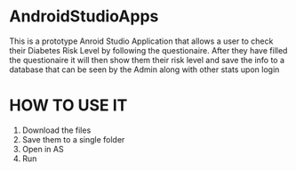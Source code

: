 # AndroidStudioApps
This is a prototype Anroid Studio Application that allows a user to check their Diabetes Risk Level by following the questionaire. 
After they have filled the questionaire it will then show them their risk level and save the info to a database that can be seen by the 
Admin along with other stats upon login
# **HOW TO USE IT**
1. Download the files
2. Save them to a single folder
3. Open in AS
4. Run

